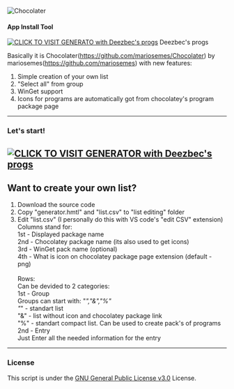 ![Chocolater](https://raw.githubusercontent.com/mariosemes/Chocolater/main/images/simple-logo.jpg "Chocolater")
#### App Install Tool

[![CLICK TO VISIT GENERATO with Deezbec's progs](https://img.shields.io/badge/Click_To_Visit_Generator-blue.svg?style=for-the-badge)](https://raw.githack.com/Deezbec/Chocolater/main/generator.html)
Deezbec's progs 

Basically it is Chocolater(https://github.com/mariosemes/Chocolater) by mariosemes(https://github.com/mariosemes) with new features:
1) Simple creation of your own list
2) "Select all" from group
3) WinGet support
4) Icons for programs are automatically got from chocolatey's program package page

------------
### Let's start!
[![CLICK TO VISIT GENERATOR with Deezbec's progs](https://img.shields.io/badge/Click_To_Visit_Generator-blue.svg?style=for-the-badge)](https://raw.githack.com/Deezbec/Chocolater-and-WinGeter/main/generator.html)
------------
## Want to create your own list?
1) Download the source code
2) Copy "generator.hmtl" and "list.csv" to "list editing" folder
3) Edit "list.csv" (I personally do this with VS code's "edit CSV" extension)<br>
Columns stand for:<br>
1st - Displayed package name<br>
2nd - Chocolatey package name (its also used to get icons)<br>
3rd - WinGet pack name (optional)<br>
4th - What is icon on chocolatey package page extension (default - png)<br><br>
Rows:<br>
Can be devided to 2 categories:<br>
1st -  Group<br>
Groups can start with:  "*","&","%"<br>
"*" - standart list<br>
"&" - list without icon and chocolatey package link<br>
"%" - standart compact list. Can be used to create pack's of programs<br>
2nd - Entry<br>
Just Enter all the needed information for the entry <br>


------------
### License
This script is under the [GNU General Public License v3.0](https://github.com/mariosemes/Chocolater/blob/main/LICENSE "GNU General Public License v3.0") License.
